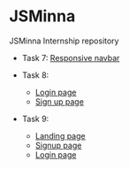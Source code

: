# JSMinna

JSMinna Internship repository

- Task 7: [Responsive navbar](https://ayobami11.github.io/jsminna/task7/index.html)
- Task 8:
   - [Login page](https://ayobami11.github.io/jsminna/task8/login.html)
   - [Sign up page](https://ayobami11.github.io/jsminna/task8/signup.html)

- Task 9:
   - [Landing page](https://ayobami11.github.io/jsminna/task9/pages/index.html)
   - [Signup page](https://ayobami11.github.io/jsminna/task9/pages/signup.html)
   - [Login page](https://ayobami11.github.io/jsminna/task9/pages/login.html)